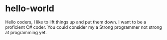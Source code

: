 # hello-world
Hello coders, 
I like to lift things up and put them down. I want to be a proficient C# coder. You could consider my a Strong programmer not strong at programming yet. 
